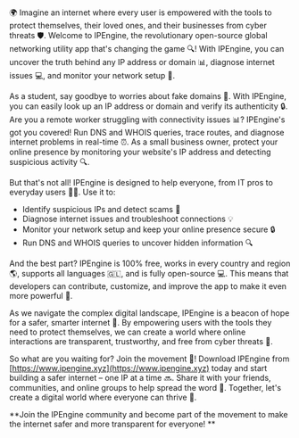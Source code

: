🌍 Imagine an internet where every user is empowered with the tools to protect themselves, their loved ones, and their businesses from cyber threats 🛡️. Welcome to IPEngine, the revolutionary open-source global networking utility app that's changing the game 🔍! With IPEngine, you can uncover the truth behind any IP address or domain 📊, diagnose internet issues 💻, and monitor your network setup 🚀.

As a student, say goodbye to worries about fake domains 🤔. With IPEngine, you can easily look up an IP address or domain and verify its authenticity 🔒. Are you a remote worker struggling with connectivity issues 📊? IPEngine's got you covered! Run DNS and WHOIS queries, trace routes, and diagnose internet problems in real-time ⏰. As a small business owner, protect your online presence by monitoring your website's IP address and detecting suspicious activity 🔍.

But that's not all! IPEngine is designed to help everyone, from IT pros to everyday users 👨‍💻. Use it to:

* Identify suspicious IPs and detect scams 🚫
* Diagnose internet issues and troubleshoot connections 💡
* Monitor your network setup and keep your online presence secure 🔒
* Run DNS and WHOIS queries to uncover hidden information 🔍

And the best part? IPEngine is 100% free, works in every country and region 🌎, supports all languages 🇬🇱, and is fully open-source 💻. This means that developers can contribute, customize, and improve the app to make it even more powerful 🚀.

As we navigate the complex digital landscape, IPEngine is a beacon of hope for a safer, smarter internet 🌟. By empowering users with the tools they need to protect themselves, we can create a world where online interactions are transparent, trustworthy, and free from cyber threats 💪.

So what are you waiting for? Join the movement 🚀! Download IPEngine from [https://www.ipengine.xyz](https://www.ipengine.xyz) today and start building a safer internet – one IP at a time 🔜. Share it with your friends, communities, and online groups to help spread the word 💬. Together, let's create a digital world where everyone can thrive 🌟.

**Join the IPEngine community and become part of the movement to make the internet safer and more transparent for everyone! **